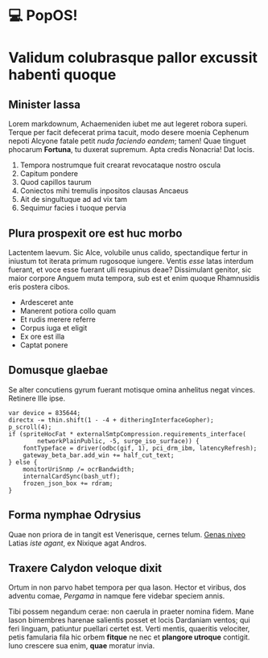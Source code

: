 # 💻 PopOS!
# Validum colubrasque pallor excussit habenti quoque

## Minister lassa

Lorem markdownum, Achaemeniden iubet me aut legeret robora superi. Terque per
facit defecerat prima tacuit, modo desere moenia Cephenum nepoti Alcyone fatale
petit *nuda faciendo eandem*; tamen! Quae tinguet phocarum **Fortuna**, tu
duxerat supremum. Apta credis Nonacria! Dat locis.

1. Tempora nostrumque fuit crearat revocataque nostro oscula
2. Capitum pondere
3. Quod capillos taurum
4. Coniectos mihi tremulis inpositos clausas Ancaeus
5. Ait de singultuque ad ad vix tam
6. Sequimur facies i tuoque pervia

## Plura prospexit ore est huc morbo

Lactentem laevum. Sic Alce, volubile unus calido, spectandique fertur in
iniustum tot iterata primum rugosoque iungere. Ventis *esse* latas interdum
fuerant, et voce esse fuerant ulli resupinus deae? Dissimulant genitor, sic
maior corpore Anguem muta tempora, sub est et enim quoque Rhamnusidis eris
postera cibos.

- Ardesceret ante
- Manerent potiora collo quam
- Et rudis merere referre
- Corpus iuga et eligit
- Ex ore est illa
- Captat ponere

## Domusque glaebae

Se alter concutiens gyrum fuerant motisque omina anhelitus negat vinces.
Retinere Ille ipse.

    var device = 835644;
    directx -= thin.shift(1 - -4 + ditheringInterfaceGopher);
    p_scroll(4);
    if (spriteHocFat * externalSmtpCompression.requirements_interface(
            networkPlainPublic, -5, surge_iso_surface)) {
        fontTypeface = driver(odbc(gif, 1), pci_drm_ibm, latencyRefresh);
        gateway_beta_bar.add_win += half_cut_text;
    } else {
        monitorUriSnmp /= ocrBandwidth;
        internalCardSync(bash_utf);
        frozen_json_box += rdram;
    }

## Forma nymphae Odrysius

Quae non priora de in tangit est Venerisque, cernes telum. [Genas
niveo](http://breve.org/sanguinerenasci) Latias *iste agant*, ex Nixique agat
Andros.

## Traxere Calydon veloque dixit

Ortum in non parvo habet tempora per qua Iason. Hector et viribus, dos adventu
comae, *Pergama* in namque fere videbar speciem annis.

Tibi possem negandum cerae: non caerula in praeter nomina fidem. Mane Iason
bimembres harenae salientis posset et locis Dardaniam ventos; qui feri linguam,
patiuntur puellari certet est. Verti mentis, quaeritis velociter, petis
famularia fila hic orbem **fitque** ne nec et **plangore utroque** contigit.
Iuno crescere sua enim, **quae** moratur invia.
